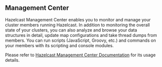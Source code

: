 ## Management Center

Hazelcast Management Center enables you to monitor and manage your cluster members running Hazelcast. In addition to monitoring the overall state of your clusters, you can also analyze and browse your data structures in detail, update map configurations and take thread dumps from members. You can run scripts (JavaScript, Groovy, etc.) and commands on your members with its scripting and console modules.

Please refer to [Hazelcast Management Center Documentation](http://docs.hazelcast.org/docs/management-center/3.8.3/manual/html/index.html) for its usage details.
